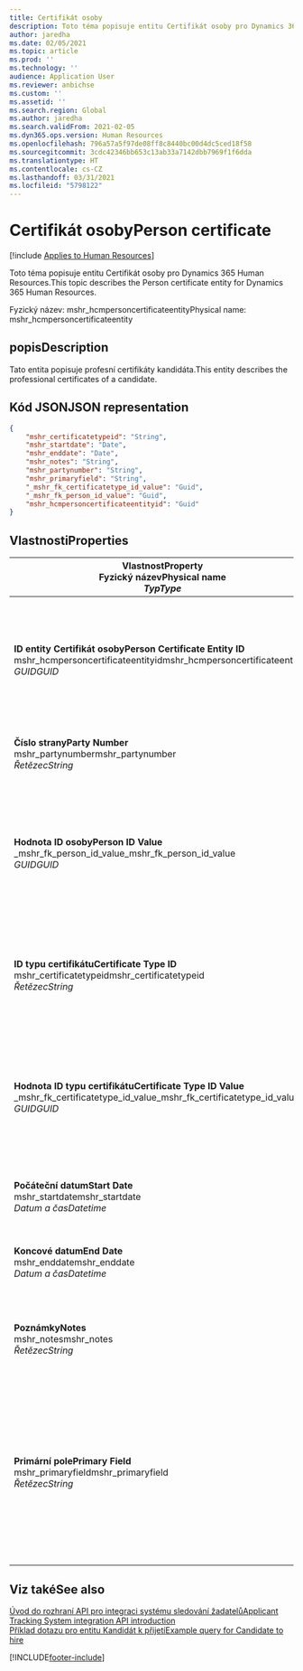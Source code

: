 ```yaml
---
title: Certifikát osoby
description: Toto téma popisuje entitu Certifikát osoby pro Dynamics 365 Human Resources.
author: jaredha
ms.date: 02/05/2021
ms.topic: article
ms.prod: ''
ms.technology: ''
audience: Application User
ms.reviewer: anbichse
ms.custom: ''
ms.assetid: ''
ms.search.region: Global
ms.author: jaredha
ms.search.validFrom: 2021-02-05
ms.dyn365.ops.version: Human Resources
ms.openlocfilehash: 796a57a5f97de08ff8c8440bc00d4dc5ced18f58
ms.sourcegitcommit: 3cdc42346bb653c13ab33a7142dbb7969f1f6dda
ms.translationtype: HT
ms.contentlocale: cs-CZ
ms.lasthandoff: 03/31/2021
ms.locfileid: "5798122"
---
```

# <a name="person-certificate"></a><span data-ttu-id="2ccde-103">Certifikát osoby</span><span class="sxs-lookup"><span data-stu-id="2ccde-103">Person certificate</span></span>

[!include [Applies to Human Resources](../includes/applies-to-hr.md)]

<span data-ttu-id="2ccde-104">Toto téma popisuje entitu Certifikát osoby pro Dynamics 365 Human Resources.</span><span class="sxs-lookup"><span data-stu-id="2ccde-104">This topic describes the Person certificate entity for Dynamics 365 Human Resources.</span></span>

<span data-ttu-id="2ccde-105">Fyzický název: mshr_hcmpersoncertificateentity</span><span class="sxs-lookup"><span data-stu-id="2ccde-105">Physical name: mshr_hcmpersoncertificateentity</span></span>

## <a name="description"></a><span data-ttu-id="2ccde-106">popis</span><span class="sxs-lookup"><span data-stu-id="2ccde-106">Description</span></span>

<span data-ttu-id="2ccde-107">Tato entita popisuje profesní certifikáty kandidáta.</span><span class="sxs-lookup"><span data-stu-id="2ccde-107">This entity describes the professional certificates of a candidate.</span></span>

## <a name="json-representation"></a><span data-ttu-id="2ccde-108">Kód JSON</span><span class="sxs-lookup"><span data-stu-id="2ccde-108">JSON representation</span></span>

```json
{
    "mshr_certificatetypeid": "String",
    "mshr_startdate": "Date",
    "mshr_enddate": "Date",
    "mshr_notes": "String",
    "mshr_partynumber": "String",
    "mshr_primaryfield": "String",
    "_mshr_fk_certificatetype_id_value": "Guid",
    "_mshr_fk_person_id_value": "Guid",
    "mshr_hcmpersoncertificateentityid": "Guid"
}
```

## <a name="properties"></a><span data-ttu-id="2ccde-109">Vlastnosti</span><span class="sxs-lookup"><span data-stu-id="2ccde-109">Properties</span></span>

| <span data-ttu-id="2ccde-110">Vlastnost</span><span class="sxs-lookup"><span data-stu-id="2ccde-110">Property</span></span><br><span data-ttu-id="2ccde-111">**Fyzický název**</span><span class="sxs-lookup"><span data-stu-id="2ccde-111">**Physical name**</span></span><br><span data-ttu-id="2ccde-112">**_Typ_**</span><span class="sxs-lookup"><span data-stu-id="2ccde-112">**_Type_**</span></span> | <span data-ttu-id="2ccde-113">Použít</span><span class="sxs-lookup"><span data-stu-id="2ccde-113">Use</span></span> | <span data-ttu-id="2ccde-114">popis</span><span class="sxs-lookup"><span data-stu-id="2ccde-114">Description</span></span> |
| --- | --- | --- |
| <span data-ttu-id="2ccde-115">**ID entity Certifikát osoby**</span><span class="sxs-lookup"><span data-stu-id="2ccde-115">**Person Certificate Entity ID**</span></span><br><span data-ttu-id="2ccde-116">mshr_hcmpersoncertificateentityid</span><span class="sxs-lookup"><span data-stu-id="2ccde-116">mshr_hcmpersoncertificateentityid</span></span><br><span data-ttu-id="2ccde-117">*GUID*</span><span class="sxs-lookup"><span data-stu-id="2ccde-117">*GUID*</span></span> | <span data-ttu-id="2ccde-118">Jen pro čtení</span><span class="sxs-lookup"><span data-stu-id="2ccde-118">Read-only</span></span><br><span data-ttu-id="2ccde-119">Povinná</span><span class="sxs-lookup"><span data-stu-id="2ccde-119">Required</span></span> | <span data-ttu-id="2ccde-120">Systémem generovaný jedinečný identifikátor pro záznam entity certifikátu osoby.</span><span class="sxs-lookup"><span data-stu-id="2ccde-120">System-generated unique identifier for the person certificate entity record.</span></span> |
| <span data-ttu-id="2ccde-121">**Číslo strany**</span><span class="sxs-lookup"><span data-stu-id="2ccde-121">**Party Number**</span></span><br><span data-ttu-id="2ccde-122">mshr_partynumber</span><span class="sxs-lookup"><span data-stu-id="2ccde-122">mshr_partynumber</span></span><br><span data-ttu-id="2ccde-123">*Řetězec*</span><span class="sxs-lookup"><span data-stu-id="2ccde-123">*String*</span></span> | <span data-ttu-id="2ccde-124">Čtení/zápis</span><span class="sxs-lookup"><span data-stu-id="2ccde-124">Read/write</span></span><br><span data-ttu-id="2ccde-125">Povinná</span><span class="sxs-lookup"><span data-stu-id="2ccde-125">Required</span></span> | <span data-ttu-id="2ccde-126">ID strany (osoby), která je kandidátem.</span><span class="sxs-lookup"><span data-stu-id="2ccde-126">The party (person) ID of the candidate.</span></span> |
| <span data-ttu-id="2ccde-127">**Hodnota ID osoby**</span><span class="sxs-lookup"><span data-stu-id="2ccde-127">**Person ID Value**</span></span><br><span data-ttu-id="2ccde-128">_mshr_fk_person_id_value</span><span class="sxs-lookup"><span data-stu-id="2ccde-128">_mshr_fk_person_id_value</span></span><br><span data-ttu-id="2ccde-129">*GUID*</span><span class="sxs-lookup"><span data-stu-id="2ccde-129">*GUID*</span></span> | <span data-ttu-id="2ccde-130">Jen pro čtení</span><span class="sxs-lookup"><span data-stu-id="2ccde-130">Read-only</span></span><br><span data-ttu-id="2ccde-131">Povinná</span><span class="sxs-lookup"><span data-stu-id="2ccde-131">Required</span></span><br><span data-ttu-id="2ccde-132">Cizí klíč: mshr_dirpersonentityid entity mshr_dirpersonentity</span><span class="sxs-lookup"><span data-stu-id="2ccde-132">Foreign key: mshr_dirpersonentityid of mshr_dirpersonentity</span></span> | <span data-ttu-id="2ccde-133">Systémem generovaný jedinečný identifikátor záznamu entity strany (osoby).</span><span class="sxs-lookup"><span data-stu-id="2ccde-133">The system-generated identifier of the party (person) entity record.</span></span> |
| <span data-ttu-id="2ccde-134">**ID typu certifikátu**</span><span class="sxs-lookup"><span data-stu-id="2ccde-134">**Certificate Type ID**</span></span><br><span data-ttu-id="2ccde-135">mshr_certificatetypeid</span><span class="sxs-lookup"><span data-stu-id="2ccde-135">mshr_certificatetypeid</span></span><br><span data-ttu-id="2ccde-136">*Řetězec*</span><span class="sxs-lookup"><span data-stu-id="2ccde-136">*String*</span></span> | <span data-ttu-id="2ccde-137">Čtení/zápis</span><span class="sxs-lookup"><span data-stu-id="2ccde-137">Read/write</span></span><br><span data-ttu-id="2ccde-138">Povinná</span><span class="sxs-lookup"><span data-stu-id="2ccde-138">Required</span></span> |  <span data-ttu-id="2ccde-139">Identifikátor typu certifikátu definovaného v Human Resources.</span><span class="sxs-lookup"><span data-stu-id="2ccde-139">The identifier of the certificate type defined in Human Resources.</span></span> |
| <span data-ttu-id="2ccde-140">**Hodnota ID typu certifikátu**</span><span class="sxs-lookup"><span data-stu-id="2ccde-140">**Certificate Type ID Value**</span></span><br><span data-ttu-id="2ccde-141">_mshr_fk_certificatetype_id_value</span><span class="sxs-lookup"><span data-stu-id="2ccde-141">_mshr_fk_certificatetype_id_value</span></span><br><span data-ttu-id="2ccde-142">*GUID*</span><span class="sxs-lookup"><span data-stu-id="2ccde-142">*GUID*</span></span> | <span data-ttu-id="2ccde-143">Jen pro čtení</span><span class="sxs-lookup"><span data-stu-id="2ccde-143">Read-only</span></span><br><span data-ttu-id="2ccde-144">Povinná</span><span class="sxs-lookup"><span data-stu-id="2ccde-144">Required</span></span><br><span data-ttu-id="2ccde-145">Cizí klíč: mshr_hcmcertificatetypeentityid entity mshr_hcmcertificatetypeentity</span><span class="sxs-lookup"><span data-stu-id="2ccde-145">Foreign key: mshr_hcmcertificatetypeentityid of mshr_hcmcertificatetypeentity</span></span> | <span data-ttu-id="2ccde-146">Systémem generovaný jedinečný identifikátor typu certifikátu přidružené entity.</span><span class="sxs-lookup"><span data-stu-id="2ccde-146">System-generated unique identifier of the certificate type in the associated entity.</span></span> |
| <span data-ttu-id="2ccde-147">**Počáteční datum**</span><span class="sxs-lookup"><span data-stu-id="2ccde-147">**Start Date**</span></span><br><span data-ttu-id="2ccde-148">mshr_startdate</span><span class="sxs-lookup"><span data-stu-id="2ccde-148">mshr_startdate</span></span><br><span data-ttu-id="2ccde-149">*Datum a čas*</span><span class="sxs-lookup"><span data-stu-id="2ccde-149">*Datetime*</span></span> | <span data-ttu-id="2ccde-150">Čtení/zápis</span><span class="sxs-lookup"><span data-stu-id="2ccde-150">Read/write</span></span><br><span data-ttu-id="2ccde-151">Povinná</span><span class="sxs-lookup"><span data-stu-id="2ccde-151">Required</span></span> | <span data-ttu-id="2ccde-152">Datum vystavení certifikátu.</span><span class="sxs-lookup"><span data-stu-id="2ccde-152">The date at which the certificate was issued.</span></span> |
| <span data-ttu-id="2ccde-153">**Koncové datum**</span><span class="sxs-lookup"><span data-stu-id="2ccde-153">**End Date**</span></span><br><span data-ttu-id="2ccde-154">mshr_enddate</span><span class="sxs-lookup"><span data-stu-id="2ccde-154">mshr_enddate</span></span><br><span data-ttu-id="2ccde-155">*Datum a čas*</span><span class="sxs-lookup"><span data-stu-id="2ccde-155">*Datetime*</span></span> | <span data-ttu-id="2ccde-156">Čtení/zápis</span><span class="sxs-lookup"><span data-stu-id="2ccde-156">Read/write</span></span><br><span data-ttu-id="2ccde-157">Volitelné</span><span class="sxs-lookup"><span data-stu-id="2ccde-157">Optional</span></span> | <span data-ttu-id="2ccde-158">Datum konce platnosti certifikátu.</span><span class="sxs-lookup"><span data-stu-id="2ccde-158">The date at which the certificate will expire.</span></span> |
| <span data-ttu-id="2ccde-159">**Poznámky**</span><span class="sxs-lookup"><span data-stu-id="2ccde-159">**Notes**</span></span><br><span data-ttu-id="2ccde-160">mshr_notes</span><span class="sxs-lookup"><span data-stu-id="2ccde-160">mshr_notes</span></span><br><span data-ttu-id="2ccde-161">*Řetězec*</span><span class="sxs-lookup"><span data-stu-id="2ccde-161">*String*</span></span> | <span data-ttu-id="2ccde-162">Čtení/zápis</span><span class="sxs-lookup"><span data-stu-id="2ccde-162">Read/write</span></span><br><span data-ttu-id="2ccde-163">Volitelné</span><span class="sxs-lookup"><span data-stu-id="2ccde-163">Optional</span></span> | <span data-ttu-id="2ccde-164">Poznámky určené pro manažery náboru a náboráře.</span><span class="sxs-lookup"><span data-stu-id="2ccde-164">Notes for use by hiring managers and recruiters.</span></span> |
| <span data-ttu-id="2ccde-165">**Primární pole**</span><span class="sxs-lookup"><span data-stu-id="2ccde-165">**Primary Field**</span></span><br><span data-ttu-id="2ccde-166">mshr_primaryfield</span><span class="sxs-lookup"><span data-stu-id="2ccde-166">mshr_primaryfield</span></span><br><span data-ttu-id="2ccde-167">*Řetězec*</span><span class="sxs-lookup"><span data-stu-id="2ccde-167">*String*</span></span> | <span data-ttu-id="2ccde-168">Jen pro čtení</span><span class="sxs-lookup"><span data-stu-id="2ccde-168">Read-only</span></span><br><span data-ttu-id="2ccde-169">Povinná</span><span class="sxs-lookup"><span data-stu-id="2ccde-169">Required</span></span> |  <span data-ttu-id="2ccde-170">Pole, které se použije jako identifikátor záznamu entity.</span><span class="sxs-lookup"><span data-stu-id="2ccde-170">Field to be used as an identifier of the entity record.</span></span> <span data-ttu-id="2ccde-171">Kombinace čísla strany, ID typu certifikátu a počátečního data.</span><span class="sxs-lookup"><span data-stu-id="2ccde-171">Combination of party number, certificate type ID, and start date.</span></span> |

## <a name="see-also"></a><span data-ttu-id="2ccde-172">Viz také</span><span class="sxs-lookup"><span data-stu-id="2ccde-172">See also</span></span>

[<span data-ttu-id="2ccde-173">Úvod do rozhraní API pro integraci systému sledování žadatelů</span><span class="sxs-lookup"><span data-stu-id="2ccde-173">Applicant Tracking System integration API introduction</span></span>](hr-admin-integration-ats-api-introduction.md)<br>
[<span data-ttu-id="2ccde-174">Příklad dotazu pro entitu Kandidát k přijetí</span><span class="sxs-lookup"><span data-stu-id="2ccde-174">Example query for Candidate to hire</span></span>](hr-admin-integration-ats-api-candidate-to-hire-example-query.md)



[!INCLUDE[footer-include](../includes/footer-banner.md)]